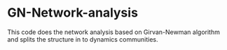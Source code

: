 # GN-Network-analysis
This code does the network analysis based on Girvan-Newman algorithm and splits the structure in to dynamics communities. 
